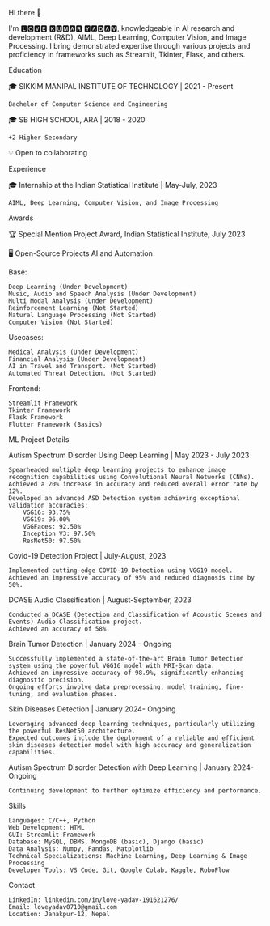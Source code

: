 Hi there 👋

I'm 🅻🅾🆅🅴 🅺🆄🅼🅰🆁 🆈🅰🅳🅰🆅, knowledgeable in AI research and development (R&D), AIML, Deep Learning, Computer Vision, and Image Processing. I bring demonstrated expertise through various projects and proficiency in frameworks such as Streamlit, Tkinter, Flask, and others.

Education

🎓 SIKKIM MANIPAL INSTITUTE OF TECHNOLOGY | 2021 - Present

    Bachelor of Computer Science and Engineering

🎓 SB HIGH SCHOOL, ARA | 2018 - 2020

    +2 Higher Secondary

💡 Open to collaborating

Experience

🎓 Internship at the Indian Statistical Institute | May-July, 2023

    AIML, Deep Learning, Computer Vision, and Image Processing
    
Awards

🏆 Special Mention Project Award, Indian Statistical Institute, July 2023
      

🖥️ Open-Source Projects
AI and Automation

Base:

    Deep Learning (Under Development)
    Music, Audio and Speech Analysis (Under Development)
    Multi Modal Analysis (Under Development)
    Reinforcement Learning (Not Started)
    Natural Language Processing (Not Started)
    Computer Vision (Not Started)

Usecases:

    Medical Analysis (Under Development)
    Financial Analysis (Under Development)
    AI in Travel and Transport. (Not Started)
    Automated Threat Detection. (Not Started)

Frontend:

    Streamlit Framework
    Tkinter Framework
    Flask Framework
    Flutter Framework (Basics)

ML Project Details

Autism Spectrum Disorder Using Deep Learning | May 2023 - July 2023

    Spearheaded multiple deep learning projects to enhance image recognition capabilities using Convolutional Neural Networks (CNNs).
    Achieved a 20% increase in accuracy and reduced overall error rate by 12%.
    Developed an advanced ASD Detection system achieving exceptional validation accuracies:
        VGG16: 93.75%
        VGG19: 96.00%
        VGGFaces: 92.50%
        Inception V3: 97.50%
        ResNet50: 97.50%

Covid-19 Detection Project | July-August, 2023

    Implemented cutting-edge COVID-19 Detection using VGG19 model.
    Achieved an impressive accuracy of 95% and reduced diagnosis time by 50%.

DCASE Audio Classification | August-September, 2023

    Conducted a DCASE (Detection and Classification of Acoustic Scenes and Events) Audio Classification project.
    Achieved an accuracy of 58%.

Brain Tumor Detection | January 2024 - Ongoing

    Successfully implemented a state-of-the-art Brain Tumor Detection system using the powerful VGG16 model with MRI-Scan data.
    Achieved an impressive accuracy of 98.9%, significantly enhancing diagnostic precision.
    Ongoing efforts involve data preprocessing, model training, fine-tuning, and evaluation phases.

Skin Diseases Detection | January 2024- Ongoing

    Leveraging advanced deep learning techniques, particularly utilizing the powerful ResNet50 architecture.
    Expected outcomes include the deployment of a reliable and efficient skin diseases detection model with high accuracy and generalization capabilities.

Autism Spectrum Disorder Detection with Deep Learning | January 2024- Ongoing

    Continuing development to further optimize efficiency and performance.

Skills

    Languages: C/C++, Python
    Web Development: HTML
    GUI: Streamlit Framework
    Database: MySQL, DBMS, MongoDB (basic), Django (basic)
    Data Analysis: Numpy, Pandas, Matplotlib
    Technical Specializations: Machine Learning, Deep Learning & Image Processing
    Developer Tools: VS Code, Git, Google Colab, Kaggle, RoboFlow

Contact

    LinkedIn: linkedin.com/in/love-yadav-191621276/
    Email: loveyadav0710@gmail.com
    Location: Janakpur-12, Nepal


